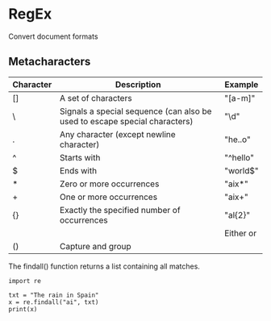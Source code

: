 RegEx
=============
Convert document formats


Metacharacters
----------------

|Character|Description                                                               |Example |
|---------|--------------------------------------------------------------------------|--------|
|[]       |A set of characters                                                       |"[a-m]" |
|\        |Signals a special sequence (can also be used to escape special characters)|"\d"    |
|.        |Any character (except newline character)                   |"he..o" |
|^        |Starts with                                                               |"^hello"|
|$        |Ends with                                                                 |"world$"|
|*        |Zero or more occurrences                                                  |"aix*"  |
|+        |One or more occurrences                                                   |"aix+"  |
|{}       |Exactly the specified number of occurrences                               |"al{2}" |
||        |Either or                                                                 |"falls|stays"|
|()       |Capture and group                                                         | |


The findall() function returns a list containing all matches.
```
import re

txt = "The rain in Spain"
x = re.findall("ai", txt)
print(x)
```
